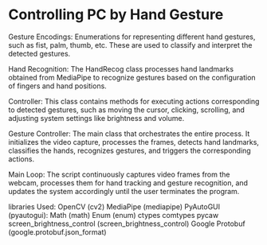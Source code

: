 # Controlling PC by Hand Gesture
Gesture Encodings: Enumerations for representing different hand gestures, such as fist, palm, thumb, etc. These are used to classify and interpret the detected gestures.

Hand Recognition: The HandRecog class processes hand landmarks obtained from MediaPipe to recognize gestures based on the configuration of fingers and hand positions.

Controller: This class contains methods for executing actions corresponding to detected gestures, such as moving the cursor, clicking, scrolling, and adjusting system settings like brightness and volume.

Gesture Controller: The main class that orchestrates the entire process. It initializes the video capture, processes the frames, detects hand landmarks, classifies the hands, recognizes gestures, and triggers the corresponding actions.

Main Loop: The script continuously captures video frames from the webcam, processes them for hand tracking and gesture recognition, and updates the system accordingly until the user terminates the program.

libraries Used:
OpenCV (cv2)
MediaPipe (mediapipe)
PyAutoGUI (pyautogui):
Math (math)
Enum (enum)
ctypes
comtypes
pycaw
screen_brightness_control (screen_brightness_control)
Google Protobuf (google.protobuf.json_format)
